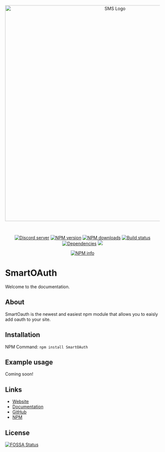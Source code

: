 <div align="center">
  <br />
  <p>
    <a href="https://smart-systems.xyz"><img src="https://cdn.discordapp.com/attachments/628756152972214283/744839487326257222/SSBannerC.png" width="700px" alt="SMS Logo" id="banner" /></a>
  </p>
  <br>
  <p>
    <a href="https://discord.gg/J7j4wJQ"><img src="https://img.shields.io/discord/651322583328751627?color=7289da&logo=discord&logoColor=white" alt="Discord server" /></a>
    <a href="https://www.npmjs.com/package/smartoauth"><img src="https://img.shields.io/npm/v/smartoauth.svg?maxAge=3600" alt="NPM version" /></a>
    <a href="https://www.npmjs.com/package/smartoauth"><img src="https://img.shields.io/npm/dt/smartoauth.svg?maxAge=3600" alt="NPM downloads" /></a>
    <a href="https://travis-ci.org/SmartSystemsGithub/smartoauth"><img src="https://travis-ci.org/SmartSystemsGithub/smartoauth.svg" alt="Build status" /></a>
    <a href="https://david-dm.org/SmartSystemsGithub/smartoauth"><img src="https://img.shields.io/david/SmartSystemsGithub/smartoauth.svg?maxAge=3600" alt="Dependencies" /></a></a>
    <a href="https://app.fossa.com/projects/git%2Bgithub.com%2FSmartSystemsGithub%2FSmartOAuth?ref=badge_shield" alt="FOSSA Status"><img src="https://app.fossa.com/api/projects/git%2Bgithub.com%2FSmartSystemsGithub%2FSmartOAuth.svg?type=shield"/></a>
  </p>
  <p>
    <a href="https://nodei.co/npm/smartoauth/"><img src="https://nodei.co/npm/smartoauth.png?downloads=true&stars=true" alt="NPM info" /></a>
  </p>
</div>

# SmartOAuth

Welcome to the documentation.

## About

SmartOauth is the newest and easiest npm module that allows you to eaisly add oauth to your site.


## Installation

NPM Command: `npm install SmartOAuth` 


## Example usage

Coming soon!

## Links

- [Website](https://beta.smart-systems.xyz/)
- [Documentation](https://docs.smart-systems.xyz)
- [GitHub](https://github.com/SmartSystemsGithub/SmartOAuth)
- [NPM](https://www.npmjs.com/package/smartoauth)

## License
[![FOSSA Status](https://app.fossa.com/api/projects/git%2Bgithub.com%2FSmartSystemsGithub%2FSmartOAuth.svg?type=large)](https://app.fossa.com/projects/git%2Bgithub.com%2FSmartSystemsGithub%2FSmartOAuth?ref=badge_large)